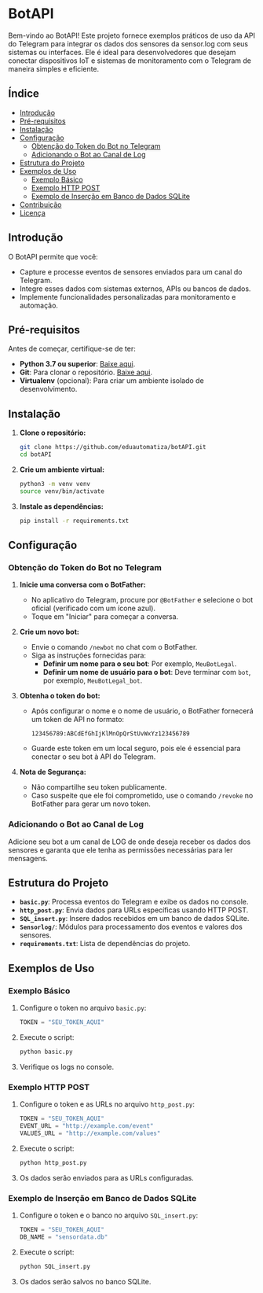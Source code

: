 
# BotAPI

Bem-vindo ao BotAPI! Este projeto fornece exemplos práticos de uso da API do Telegram para integrar os dados dos sensores da sensor.log com seus sistemas ou interfaces. Ele é ideal para desenvolvedores que desejam conectar dispositivos IoT e sistemas de monitoramento com o Telegram de maneira simples e eficiente.

## Índice

- [Introdução](#introdução)
- [Pré-requisitos](#pré-requisitos)
- [Instalação](#instalação)
- [Configuração](#configuração)
  - [Obtenção do Token do Bot no Telegram](#obtenção-do-token-do-bot-no-telegram)
  - [Adicionando o Bot ao Canal de Log](#adicionando-o-bot-ao-canal-de-log)
- [Estrutura do Projeto](#estrutura-do-projeto)
- [Exemplos de Uso](#exemplos-de-uso)
  - [Exemplo Básico](#exemplo-básico)
  - [Exemplo HTTP POST](#exemplo-http-post)
  - [Exemplo de Inserção em Banco de Dados SQLite](#exemplo-de-inserção-em-banco-de-dados-sqlite)
- [Contribuição](#contribuição)
- [Licença](#licença)

## Introdução

O BotAPI permite que você:

- Capture e processe eventos de sensores enviados para um canal do Telegram.
- Integre esses dados com sistemas externos, APIs ou bancos de dados.
- Implemente funcionalidades personalizadas para monitoramento e automação.

## Pré-requisitos

Antes de começar, certifique-se de ter:

- **Python 3.7 ou superior**: [Baixe aqui](https://www.python.org/downloads/).
- **Git**: Para clonar o repositório. [Baixe aqui](https://git-scm.com/).
- **Virtualenv** (opcional): Para criar um ambiente isolado de desenvolvimento.

## Instalação

1. **Clone o repositório:**

   ```bash
   git clone https://github.com/eduautomatiza/botAPI.git
   cd botAPI
   ```

2. **Crie um ambiente virtual:**

   ```bash
   python3 -m venv venv
   source venv/bin/activate
   ```

3. **Instale as dependências:**

   ```bash
   pip install -r requirements.txt
   ```

## Configuração

### Obtenção do Token do Bot no Telegram

1. **Inicie uma conversa com o BotFather:**
   - No aplicativo do Telegram, procure por `@BotFather` e selecione o bot oficial (verificado com um ícone azul).
   - Toque em "Iniciar" para começar a conversa.

2. **Crie um novo bot:**
   - Envie o comando `/newbot` no chat com o BotFather.
   - Siga as instruções fornecidas para:
     - **Definir um nome para o seu bot**: Por exemplo, `MeuBotLegal`.
     - **Definir um nome de usuário para o bot**: Deve terminar com `bot`, por exemplo, `MeuBotLegal_bot`.

3. **Obtenha o token do bot:**
   - Após configurar o nome e o nome de usuário, o BotFather fornecerá um token de API no formato:
     ```
     123456789:ABCdEfGhIjKlMnOpQrStUvWxYz123456789
     ```
   - Guarde este token em um local seguro, pois ele é essencial para conectar o seu bot à API do Telegram.

4. **Nota de Segurança:**
   - Não compartilhe seu token publicamente.
   - Caso suspeite que ele foi comprometido, use o comando `/revoke` no BotFather para gerar um novo token.

### Adicionando o Bot ao Canal de Log

Adicione seu bot a um canal de LOG de onde deseja receber os dados dos sensores e garanta que ele tenha as permissões necessárias para ler mensagens.

## Estrutura do Projeto

- **`basic.py`**: Processa eventos do Telegram e exibe os dados no console.
- **`http_post.py`**: Envia dados para URLs específicas usando HTTP POST.
- **`SQL_insert.py`**: Insere dados recebidos em um banco de dados SQLite.
- **`Sensorlog/`**: Módulos para processamento dos eventos e valores dos sensores.
- **`requirements.txt`**: Lista de dependências do projeto.

## Exemplos de Uso

### Exemplo Básico

1. Configure o token no arquivo `basic.py`:
   ```python
   TOKEN = "SEU_TOKEN_AQUI"
   ```

2. Execute o script:
   ```bash
   python basic.py
   ```

3. Verifique os logs no console.

### Exemplo HTTP POST

1. Configure o token e as URLs no arquivo `http_post.py`:
   ```python
   TOKEN = "SEU_TOKEN_AQUI"
   EVENT_URL = "http://example.com/event"
   VALUES_URL = "http://example.com/values"
   ```

2. Execute o script:
   ```bash
   python http_post.py
   ```

3. Os dados serão enviados para as URLs configuradas.

### Exemplo de Inserção em Banco de Dados SQLite

1. Configure o token e o banco no arquivo `SQL_insert.py`:
   ```python
   TOKEN = "SEU_TOKEN_AQUI"
   DB_NAME = "sensordata.db"
   ```

2. Execute o script:
   ```bash
   python SQL_insert.py
   ```

3. Os dados serão salvos no banco SQLite.

